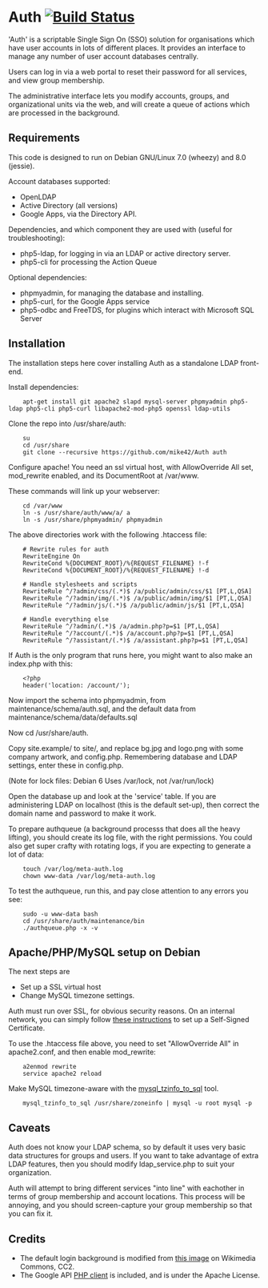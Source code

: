 # Auth [![Build Status](https://travis-ci.org/mike42/Auth.svg?branch=master)](https://travis-ci.org/mike42/Auth)

'Auth' is a scriptable Single Sign On (SSO) solution for organisations which have user accounts in lots of different places. It provides an interface to manage any number of user account databases centrally.

Users can log in via a web portal to reset their password for all services, and view group membership.

The administrative interface lets you modify accounts, groups, and organizational units via the web, and will create a queue of actions which are processed in the background.

## Requirements

This code is designed to run on Debian GNU/Linux 7.0 (wheezy) and 8.0 (jessie).

Account databases supported:

- OpenLDAP
- Active Directory (all versions)
- Google Apps, via the Directory API.

Dependencies, and which component they are used with (useful for troubleshooting):
- php5-ldap, for logging in via an LDAP or active directory server.
- php5-cli for processing the Action Queue

Optional dependencies:
- phpmyadmin, for managing the database and installing.
- php5-curl, for the Google Apps service
- php5-odbc and FreeTDS, for plugins which interact with Microsoft SQL Server

## Installation

The installation steps here cover installing Auth as a standalone LDAP front-end.

Install dependencies:

        apt-get install git apache2 slapd mysql-server phpmyadmin php5-ldap php5-cli php5-curl libapache2-mod-php5 openssl ldap-utils

Clone the repo into /usr/share/auth:

        su
        cd /usr/share
        git clone --recursive https://github.com/mike42/Auth auth

Configure apache! You need an ssl virtual host, with AllowOverride All set, mod_rewrite enabled, and its DocumentRoot at /var/www.

These commands will link up your webserver:

        cd /var/www
        ln -s /usr/share/auth/www/a/ a
        ln -s /usr/share/phpmyadmin/ phpmyadmin

The above directories work with the following .htaccess file:

        # Rewrite rules for auth
        RewriteEngine On
        RewriteCond %{DOCUMENT_ROOT}/%{REQUEST_FILENAME} !-f
        RewriteCond %{DOCUMENT_ROOT}/%{REQUEST_FILENAME} !-d

        # Handle stylesheets and scripts
        RewriteRule ^/?admin/css/(.*)$ /a/public/admin/css/$1 [PT,L,QSA]
        RewriteRule ^/?admin/img/(.*)$ /a/public/admin/img/$1 [PT,L,QSA]
        RewriteRule ^/?admin/js/(.*)$ /a/public/admin/js/$1 [PT,L,QSA]

        # Handle everything else
        RewriteRule ^/?admin/(.*)$ /a/admin.php?p=$1 [PT,L,QSA]
        RewriteRule ^/?account/(.*)$ /a/account.php?p=$1 [PT,L,QSA]
        RewriteRule ^/?assistant/(.*)$ /a/assistant.php?p=$1 [PT,L,QSA]

If Auth is the only program that runs here, you might want to also make an index.php with this:

        <?php
        header('location: /account/');

Now import the schema into phpmyadmin, from maintenance/schema/auth.sql, and the default data from maintenance/schema/data/defaults.sql

Now cd /usr/share/auth.

Copy site.example/ to site/, and replace bg.jpg and logo.png with some company artwork, and config.php. Remembering database and LDAP settings, enter these in config.php.

(Note for lock files: Debian 6 Uses /var/lock, not /var/run/lock)

Open the database up and look at the 'service' table. If you are administering LDAP on localhost (this is the default set-up), then correct the domain name and password to make it work. 

To prepare authqueue (a background processs that does all the heavy lifting), you should create its log file, with the right permissions. You could also get super crafty with rotating logs, if you are expecting to generate a lot of data:
	
        touch /var/log/meta-auth.log
        chown www-data /var/log/meta-auth.log

To test the authqueue, run this, and pay close attention to any errors you see:
        
        sudo -u www-data bash
        cd /usr/share/auth/maintenance/bin
        ./authqueue.php -x -v

## Apache/PHP/MySQL setup on Debian

The next steps are
- Set up a SSL virtual host
- Change MySQL timezone settings.

Auth must run over SSL, for obvious security reasons. On an internal network, you can simply follow [these instructions](https://wiki.debian.org/Self-Signed_Certificate) to set up a Self-Signed Certificate.

To use the .htaccess file above, you need to set "AllowOverride All" in apache2.conf, and then enable mod_rewrite:

        a2enmod rewrite
        service apache2 reload

Make MySQL timezone-aware with the [mysql_tzinfo_to_sql](http://dev.mysql.com/doc/refman/5.5/en/mysql-tzinfo-to-sql.html) tool.

        mysql_tzinfo_to_sql /usr/share/zoneinfo | mysql -u root mysql -p

## Caveats

Auth does not know your LDAP schema, so by default it uses very basic data structures for groups and users. If you want to take advantage of extra LDAP features, then you should modify ldap_service.php to suit your organization.

Auth will attempt to bring different services "into line" with eachother in terms of group membership and account locations. This process will be annoying, and you should screen-capture your group membership so that you can fix it.

## Credits

- The default login background is modified from [this image](http://commons.wikimedia.org/wiki/File:Great_Barrier_Reef_105_%285383117759%29.jpg) on Wikimedia Commons, CC2.
- The Google API [PHP client](https://code.google.com/p/google-api-php-client/) is included, and is under the Apache License.
